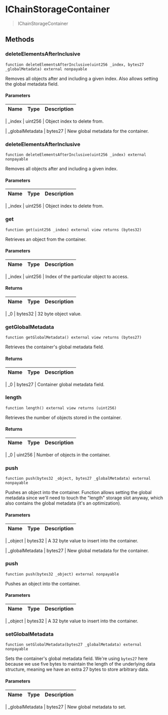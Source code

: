# IChainStorageContainer





> IChainStorageContainer









## Methods


### deleteElementsAfterInclusive


```solidity
function deleteElementsAfterInclusive(uint256 _index, bytes27 _globalMetadata) external nonpayable

```

Removes all objects after and including a given index. Also allows setting the global metadata field.






#### Parameters

| Name | Type | Description |
|---|---|---|

| _index | uint256 | Object index to delete from.


| _globalMetadata | bytes27 | New global metadata for the container.






### deleteElementsAfterInclusive


```solidity
function deleteElementsAfterInclusive(uint256 _index) external nonpayable

```

Removes all objects after and including a given index.






#### Parameters

| Name | Type | Description |
|---|---|---|

| _index | uint256 | Object index to delete from.






### get


```solidity
function get(uint256 _index) external view returns (bytes32)

```

Retrieves an object from the container.






#### Parameters

| Name | Type | Description |
|---|---|---|

| _index | uint256 | Index of the particular object to access.





#### Returns

| Name | Type | Description |
|---|---|---|

| _0 | bytes32 | 32 byte object value.





### getGlobalMetadata


```solidity
function getGlobalMetadata() external view returns (bytes27)

```

Retrieves the container&#39;s global metadata field.








#### Returns

| Name | Type | Description |
|---|---|---|

| _0 | bytes27 | Container global metadata field.





### length


```solidity
function length() external view returns (uint256)

```

Retrieves the number of objects stored in the container.








#### Returns

| Name | Type | Description |
|---|---|---|

| _0 | uint256 | Number of objects in the container.





### push


```solidity
function push(bytes32 _object, bytes27 _globalMetadata) external nonpayable

```

Pushes an object into the container. Function allows setting the global metadata since we&#39;ll need to touch the &quot;length&quot; storage slot anyway, which also contains the global metadata (it&#39;s an optimization).






#### Parameters

| Name | Type | Description |
|---|---|---|

| _object | bytes32 | A 32 byte value to insert into the container.


| _globalMetadata | bytes27 | New global metadata for the container.






### push


```solidity
function push(bytes32 _object) external nonpayable

```

Pushes an object into the container.






#### Parameters

| Name | Type | Description |
|---|---|---|

| _object | bytes32 | A 32 byte value to insert into the container.






### setGlobalMetadata


```solidity
function setGlobalMetadata(bytes27 _globalMetadata) external nonpayable

```

Sets the container&#39;s global metadata field. We&#39;re using `bytes27` here because we use five bytes to maintain the length of the underlying data structure, meaning we have an extra 27 bytes to store arbitrary data.






#### Parameters

| Name | Type | Description |
|---|---|---|

| _globalMetadata | bytes27 | New global metadata to set.












